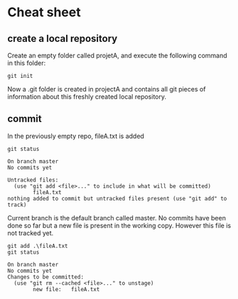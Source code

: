 # Cheat sheet

## create a local repository
Create an empty folder called projetA, and execute the following command in this folder:
```
git init
```
Now a .git folder is created in projectA and contains all git pieces of information about this freshly created local repository.

## commit
In the previously empty repo, fileA.txt is added
```
git status

On branch master
No commits yet

Untracked files:
  (use "git add <file>..." to include in what will be committed)
        fileA.txt
nothing added to commit but untracked files present (use "git add" to track)
```
Current branch is the default branch called master.
No commits have been done so far but a new file is present in the working copy. However this file is not tracked yet.

```
git add .\fileA.txt
git status

On branch master
No commits yet
Changes to be committed:
  (use "git rm --cached <file>..." to unstage)
        new file:   fileA.txt
```


<!--stackedit_data:
eyJoaXN0b3J5IjpbLTE0NTU4MzI5MzYsLTE3NTQ0NjgwOTVdfQ
==
-->